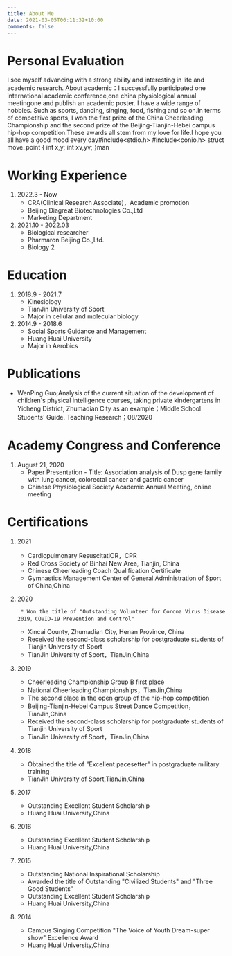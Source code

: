 ```yaml
---
title: About Me
date: 2021-03-05T06:11:32+10:00
comments: false
---
```

# Personal Evaluation
I see myself advancing with a strong ability and interesting in life and academic research. About academic：I successfully participated one international academic conference,one china physiological annual meetingone and publish an academic poster. I have a wide range of hobbies. Such as sports, dancing, singing, food, fishing and so on.In terms of competitive sports, I won the first prize of the China Cheerleading Championship and the second prize of the Beijing-Tianjin-Hebei campus hip-hop competition.These awards all stem from my love for life.I hope you all have a good mood every day#include<stdio.h>
#include<conio.h>
struct move_point
{
int x,y;
int xv,yv;
}man


# Working Experience
1. 2022.3 - Now
	* CRA(Clinical Research Associate)，Academic promotion
	* Beijing Diagreat Biotechnologies Co.,Ltd
	* Marketing Department
2. 2021.10 - 2022.03
	* Biological researcher 
	* Pharmaron Beijing Co.,Ltd.
	* Biology 2

# Education
1. 2018.9 - 2021.7
	* Kinesiology 
	* TianJin University of Sport
	* Major in cellular and molecular biology  
2. 2014.9 - 2018.6
	* Social Sports Guidance and Management
	* Huang Huai University 
	* Major in Aerobics
# Publications
* WenPing Guo;Analysis of the current situation of the development of children's physical intelligence courses, taking private kindergartens in Yicheng District, Zhumadian City as an example；Middle School Students' Guide. Teaching Research；08/2020

# Academy Congress and Conference
1. August 21, 2020
	* Paper Presentation - Title: Association analysis of Dusp gene family with lung cancer, colorectal cancer and gastric cancer
	* Chinese Physiological Society Academic Annual Meeting, online meeting

# Certifications
1. 2021
	* Cardiopuimonary ResuscitatiOR，CPR
	* Red Cross Society of Binhai New Area, Tianjin, China
	* Chinese Cheerleading Coach Qualification Certificate
	* Gymnastics Management Center of General Administration of Sport of China,China

2. 2020
       
        * Won the title of "Outstanding Volunteer for Corona Virus Disease 2019，COVID-19 Prevention and Control" 
	* Xincai County, Zhumadian City, Henan Province, China
	* Received the second-class scholarship for postgraduate students of Tianjin  University of Sport
	* TianJin University of Sport，TianJin,China
	
3. 2019
        
	* Cheerleading Championship Group B first place
	* National Cheerleading Championships，TianJin,China
	* The second place in the open group of the hip-hop competition
	* Beijing-Tianjin-Hebei Campus Street Dance Competition，TianJin,China
	* Received the second-class scholarship for postgraduate students of Tianjin  University of Sport
	* TianJin University of Sport，TianJin,China

4. 2018
	* Obtained the title of "Excellent pacesetter" in postgraduate military training
	* TianJin University of Sport,TianJin,China
	
5. 2017
	* Outstanding Excellent Student Scholarship
	* Huang Huai University,China
	
6. 2016
	* Outstanding Excellent Student Scholarship
	* Huang Huai University,China

7. 2015
	* Outstanding National Inspirational Scholarship
	* Awarded the title of Outstanding "Civilized Students" and "Three Good Students"
	* Outstanding Excellent Student Scholarship
	* Huang Huai University,China
	
8. 2014
	* Campus Singing Competition "The Voice of Youth Dream-super show" Excellence Award 
	* Huang Huai University,China





